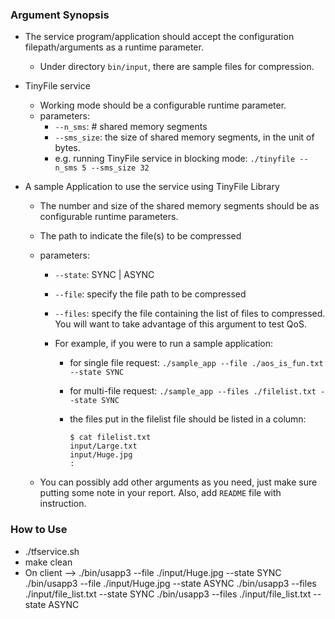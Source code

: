 ### Argument Synopsis

* The service program/application should accept the configuration filepath/arguments as a runtime parameter.
  
  * Under directory ``bin/input``, there are sample files for compression.

* TinyFile service

  * Working mode should be a configurable runtime parameter.
  * parameters:
    * ``--n_sms``: # shared memory segments
    * ``--sms_size``: the size of shared memory segments, in the unit of bytes.
    * e.g. running TinyFile service in blocking mode: `./tinyfile --n_sms 5 --sms_size 32`

* A sample Application to use the service using TinyFile Library

  * The number and size of the shared memory segments should be as configurable runtime parameters.
  * The path to indicate the file(s) to be compressed
  
  * parameters:
    * ``--state``: SYNC | ASYNC
    * ``--file``: specify the file path to be compressed
    * ``--files``: specify the file containing the list of files to compressed. You will want to take advantage of this argument to test QoS.
    
    * For example, if you were to run a sample application: 
    
      * for single file request: `./sample_app --file ./aos_is_fun.txt --state SYNC`
    
      * for multi-file request: `./sample_app --files ./filelist.txt --state SYNC`
    
      * the files put in the filelist file should be listed in a column:
    
        ```
        $ cat filelist.txt
        input/Large.txt
        input/Huge.jpg
        :
        ```
    
  * You can possibly add other arguments as you need, just make sure putting some note in your report. Also, add `README` file with instruction.
  
### How to Use
* ./tfservice.sh
* make clean
* On client --> 
./bin/usapp3 --file ./input/Huge.jpg --state SYNC
./bin/usapp3 --file ./input/Huge.jpg --state ASYNC
./bin/usapp3 --files ./input/file_list.txt --state SYNC
./bin/usapp3 --files ./input/file_list.txt --state ASYNC
  